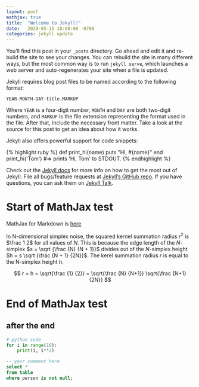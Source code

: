 ```yaml
---
layout: post
mathjax: true
title:  "Welcome to Jekyll!"
date:   2020-05-15 18:00:00 -0700
categories: jekyll update
---
```

You’ll find this post in your `_posts` directory. Go ahead and edit it and re-build the site to see your changes. You can rebuild the site in many different ways, but the most common way is to run `jekyll serve`, which launches a web server and auto-regenerates your site when a file is updated.

Jekyll requires blog post files to be named according to the following format:

`YEAR-MONTH-DAY-title.MARKUP`

Where `YEAR` is a four-digit number, `MONTH` and `DAY` are both two-digit numbers, and `MARKUP` is the file extension representing the format used in the file. After that, include the necessary front matter. Take a look at the source for this post to get an idea about how it works.

Jekyll also offers powerful support for code snippets:

{% highlight ruby %}
def print_hi(name)
  puts "Hi, #{name}"
end
print_hi('Tom')
#=> prints 'Hi, Tom' to STDOUT.
{% endhighlight %}

Check out the [Jekyll docs][jekyll-docs] for more info on how to get the most out of Jekyll. File all bugs/feature requests at [Jekyll’s GitHub repo][jekyll-gh]. If you have questions, you can ask them on [Jekyll Talk][jekyll-talk].

[jekyll-docs]: https://jekyllrb.com/docs/home
[jekyll-gh]:   https://github.com/jekyll/jekyll
[jekyll-talk]: https://talk.jekyllrb.com/

# Start of MathJax test

MathJax for Markdown is 
[here](http://sgeos.github.io/github/jekyll/2016/08/21/adding_mathjax_to_a_jekyll_github_pages_blog.html)


In N-dimensional simplex noise, the squared kernel summation radius $r^2$ is $\frac 1 2$
for all values of $N$. This is because the edge length of the $N$-simplex $s = \sqrt {\frac {N} {N + 1}}$
divides out of the $N$-simplex height $h = s \sqrt {\frac {N + 1} {2N}}$.
The kerel summation radius $r$ is equal to the N-simplex height $h$.

$$ r = h = \sqrt{\frac {1} {2}} = \sqrt{\frac {N} {N+1}} \sqrt{\frac {N+1} {2N}} $$

# End of MathJax test

## after the end

```python
# python code
for i in range(10):
    print(i, i**2)
```

```sql
-- your comment here
select *
from table
where person is not null;
```

